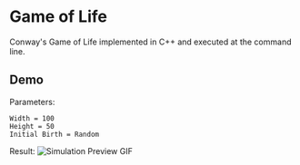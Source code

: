 # Game of Life
Conway's Game of Life implemented in C++ and executed at the command line.

## Demo
Parameters:
```
Width = 100
Height = 50
Initial Birth = Random
```
Result:
![Simulation Preview GIF](capture/simulation.gif)
